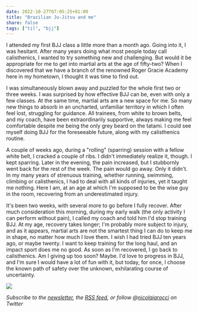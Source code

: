 ```yaml
---
date: 2022-10-27T07:05:25+01:00
title: "Brazilian Ju-Jitsu and me"
share: false
tags: ["til", "bjj"]
---
```

I attended my first BJJ class a little more than a month ago. Going into it,
I was hesitant. After many years doing what most people today call
calisthenics, I wanted to try something new and challenging. But would it be
appropriate for me to get into martial arts at the age of fifty-two? When
I discovered that we have a branch of the renowned Roger Gracie Academy here in
my hometown, I thought it was time to find out.

I was simultaneously blown away and puzzled for the whole first two or three
weeks. I was surprised by how effective BJJ can be, even with only a few
classes. At the same time, martial arts are a new space for me. So many new
things to absorb in an uncharted, unfamiliar territory in which I often feel
lost, struggling for guidance. All trainees, from white to brown belts, and my
coach, have been extraordinarily supportive, always making me feel comfortable
despite me being the only grey beard on the tatami. I could see myself doing
BJJ for the foreseeable future, along with my calisthenics routine.

A couple of weeks ago, during a "rolling" (sparring) session with a fellow
white belt, I cracked a couple of ribs. I didn't immediately realize it,
though. I kept sparring. Later in the evening, the pain increased, but
I stubbornly went back for the rest of the week. The pain would go away. Only
it didn't. In my many years of strenuous training, whether running, swimming,
climbing or calisthenics, I had to deal with all kinds of injuries, yet it
taught me nothing. Here I am, at an age at which I'm supposed to be the wise
guy in the room, recovering from an underestimated injury. 

It's been two weeks, with several more to go before I fully recover. After much
consideration this morning, during my early walk (the only activity I can
perform without pain), I called my coach and told him I'd stop training BJJ. At
my age, recovery takes longer; I'm probably more subject to injury, and as it
appears, martial arts are not the smartest thing I can do to keep me in shape,
no matter how much I love them. I wish I had tried BJJ ten years ago, or maybe
twenty. I want to keep training for the long haul, and an impact sport does me
no good. As soon as I'm recovered, I go back to calisthenics. Am I giving up
too soon? Maybe. I'd love to progress in BJJ, and I'm sure I would have a lot
of fun with it, but today, for once, I choose the known path of safety over the
unknown, exhilarating course of uncertainty.

![](/images/ju-jitsu.jpeg)

*Subscribe to the [newsletter][nl], the [RSS feed][rss], or follow @[nicolaiarocci][tw] on Twitter*

 [rss]: https://nicolaiarocci.com/index.xml
 [tw]: http://twitter.com/nicolaiarocci
 [nl]: https://nicolaiarocci.substack.com
